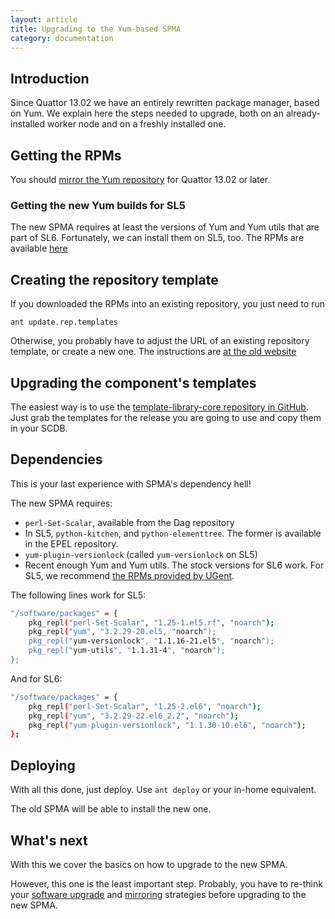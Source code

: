 ```yaml
---
layout: article
title: Upgrading to the Yum-based SPMA
category: documentation
---
```


## Introduction

Since Quattor 13.02 we have an entirely rewritten package manager,
based on Yum.  We explain here the steps needed to upgrade, both on an
already-installed worker node and on a freshly installed one.

## Getting the RPMs

You should
[mirror the Yum repository](documentation/2013/01/11/mirroring-yum.html)
for Quattor 13.02 or later.

### Getting the new Yum builds for SL5

The new SPMA requires at least the versions of Yum and Yum utils that
are part of SL6.  Fortunately, we can install them on SL5, too.  The
RPMs are available
[here](http://users.ugent.be/~lmejas/yum-spma-sl5-repo/)

## Creating the repository template

If you downloaded the RPMs into an existing repository, you just need
to run

```
ant update.rep.templates
```

Otherwise, you probably have to adjust the URL of an existing
repository template, or create a new one.  The instructions are
[at the old website](https://trac.lal.in2p3.fr/Quattor/wiki/Doc/SCDB/SWRepositories)

## Upgrading the component's templates

The easiest way is to use the
[template-library-core repository in GitHub](https://github.com:quattor/template-library-core).
Just grab the templates for the release you are going to use and copy
them in your SCDB.

## Dependencies

This is your last experience with SPMA's dependency hell!

The new SPMA requires:

* `perl-Set-Scalar`, available from the Dag repository
* In SL5, `python-kitchen`, and `python-elementtree`.  The former is
  available in the EPEL repository.
* `yum-plugin-versionlock` (called `yum-versionlock` on SL5)
* Recent enough Yum and Yum utils.  The stock versions for SL6 work.
  For SL5, we recommend
  [the RPMs provided by UGent](http://users.ugent.be/~lmejas/yum-spma-sl5-repo/repodata/).

The following lines work for SL5:

```bash
"/software/packages" = {
    pkg_repl("perl-Set-Scalar", "1.25-1.el5.rf", "noarch");
    pkg_repl("yum", "3.2.29-20.el5, "noarch");
    pkg_repl("yum-versionlock", "1.1.16-21.el5", "noarch");
    pkg_repl("yum-utils", "1.1.31-4", "noarch");
};
```

And for SL6:

```bash
"/software/packages" = {
    pkg_repl("perl-Set-Scalar", "1.25-2.el6", "noarch");
    pkg_repl("yum", "3.2.29-22.el6_2.2", "noarch");
    pkg_repl("yum-plugin-versionlock", "1.1.30-10.el6", "noarch");
};
```

## Deploying

With all this done, just deploy.  Use `ant deploy` or your in-home
equivalent.

The old SPMA will be able to install the new one.

## What's next

With this we cover the basics on how to upgrade to the new SPMA.

However, this one is the least important step.  Probably, you have to
re-think your
[software upgrade](documentation/2013/02/07/yum-package-management.html)
and [mirroring](blog/2013/01/29/package-layout-proposal.html)
strategies before upgrading to the new SPMA.
